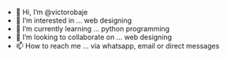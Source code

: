 - 👋 Hi, I’m @victorobaje
- 👀 I’m interested in ... web designing
- 🌱 I’m currently learning ... python programming
- 💞️ I’m looking to collaborate on ... web designing
- 📫 How to reach me ... via whatsapp, email or direct messages

<!---
victorobaje/victorobaje is a ✨ special ✨ repository because its `README.md` (this file) appears on your GitHub profile.
You can click the Preview link to take a look at your changes.
--->
